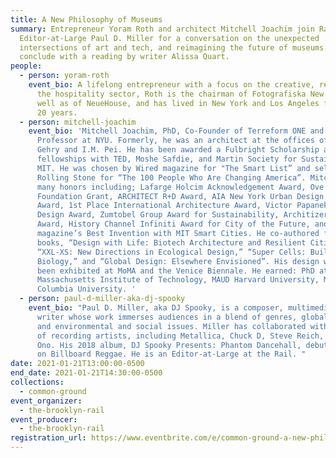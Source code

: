 ```yaml
---
title: A New Philosophy of Museums
summary: Entrepreneur Yoram Roth and architect Mitchell Joachim join Rail
  Editor-at-Large Paul D. Miller for a conversation on the unexpected
  intersections of art and tech, and reimagining the future of museums. We
  conclude with a reading by writer Alissa Quart.
people:
  - person: yoram-roth
    event_bio: A lifelong entrepreneur with a focus on the creative, real estate and
      the hospitality sector, Roth is the chairman of Fotografiska New York, as
      well as of NeueHouse, and has lived in New York and Los Angeles for over
      20 years.
  - person: mitchell-joachim
    event_bio: 'Mitchell Joachim, PhD, Co-Founder of Terreform ONE and an Associate
      Professor at NYU. Formerly, he was an architect at the offices of Frank
      Gehry and I.M. Pei. He has been awarded a Fulbright Scholarship and
      fellowships with TED, Moshe Safdie, and Martin Society for Sustainability,
      MIT. He was chosen by Wired magazine for "The Smart List” and selected by
      Rolling Stone for “The 100 People Who Are Changing America”. Mitchell won
      many honors including; Lafarge Holcim Acknowledgement Award, Ove Arup
      Foundation Grant, ARCHITECT R+D Award, AIA New York Urban Design Merit
      Award, 1st Place International Architecture Award, Victor Papanek Social
      Design Award, Zumtobel Group Award for Sustainability, Architizer A+
      Award, History Channel Infiniti Award for City of the Future, and Time
      magazine’s Best Invention with MIT Smart Cities. He co-authored four
      books, “Design with Life: Biotech Architecture and Resilient Cities,”
      “XXL-XS: New Directions in Ecological Design,” “Super Cells: Building with
      Biology,” and “Global Design: Elsewhere Envisioned”. His design work has
      been exhibited at MoMA and the Venice Biennale. He earned: PhD at
      Massachusetts Institute of Technology, MAUD Harvard University, M.Arch
      Columbia University. '
  - person: paul-d-miller-aka-dj-spooky
    event_bio: "Paul D. Miller, aka DJ Spooky, is a composer, multimedia artist, and
      writer whose work immerses audiences in a blend of genres, global culture,
      and environmental and social issues. Miller has collaborated with an array
      of recording artists, including Metallica, Chuck D, Steve Reich, and Yoko
      Ono. His 2018 album, DJ Spooky Presents: Phantom Dancehall, debuted at #3
      on Billboard Reggae. He is an Editor-at-Large at the Rail. "
date: 2021-01-21T13:00:00-0500
end_date: 2021-01-21T14:30:00-0500
collections:
  - common-ground
event_organizer:
  - the-brooklyn-rail
event_producer:
  - the-brooklyn-rail
registration_url: https://www.eventbrite.com/e/common-ground-a-new-philosophy-of-museums-tickets-136887669705
---
```

